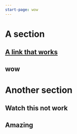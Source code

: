 ```yaml
---
start-page: wow
---
```


# A section
## [A link that works](https://www.google.com)
## wow

# Another section
## Watch this not work
## Amazing
